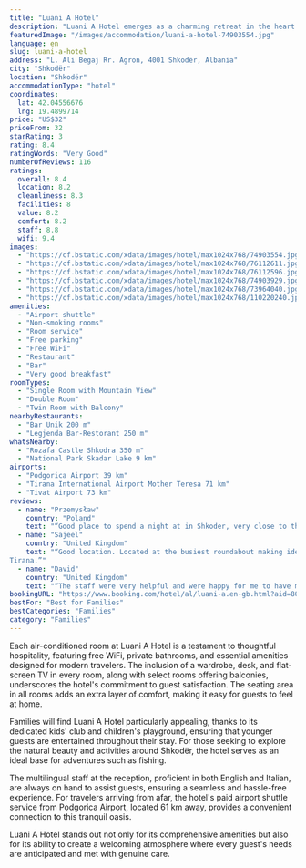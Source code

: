 ```yaml
---
title: "Luani A Hotel"
description: "Luani A Hotel emerges as a charming retreat in the heart of Shkodër, located a mere 45 km from the bustling Port of Bar."
featuredImage: "/images/accommodation/luani-a-hotel-74903554.jpg"
language: en
slug: luani-a-hotel
address: "L. Ali Begaj Rr. Agron, 4001 Shkodër, Albania"
city: "Shkodër"
location: "Shkodër"
accommodationType: "hotel"
coordinates:
  lat: 42.04556676
  lng: 19.4899714
price: "US$32"
priceFrom: 32
starRating: 3
rating: 8.4
ratingWords: "Very Good"
numberOfReviews: 116
ratings:
  overall: 8.4
  location: 8.2
  cleanliness: 8.3
  facilities: 8
  value: 8.2
  comfort: 8.2
  staff: 8.8
  wifi: 9.4
images:
  - "https://cf.bstatic.com/xdata/images/hotel/max1024x768/74903554.jpg?k=fe0bc5267b24be2f8962e865f2f69cdd796c5b1e4e94d118e0e57c420f201030&o=&hp=1"
  - "https://cf.bstatic.com/xdata/images/hotel/max1024x768/76112611.jpg?k=3033a7317b7f5a399e985b1df2adc52c1200b3d0d0844f8e6c52eea04091b006&o=&hp=1"
  - "https://cf.bstatic.com/xdata/images/hotel/max1024x768/76112596.jpg?k=5c15705d16ba54fdd6c08e4f1019b3e04754ea8753f9ceb50697857ade7bc7fd&o=&hp=1"
  - "https://cf.bstatic.com/xdata/images/hotel/max1024x768/74903929.jpg?k=eef0dfed769687816317dce65f036344dfcf551f8755a943f90343769b524c69&o=&hp=1"
  - "https://cf.bstatic.com/xdata/images/hotel/max1024x768/73964040.jpg?k=c34db466710142b9df7f170a96f19c735e628b39bb8870fcec80ce0029f34196&o=&hp=1"
  - "https://cf.bstatic.com/xdata/images/hotel/max1024x768/110220240.jpg?k=4565cf8f857dcdf01748e336014dd6561c17d17840caa80482b9e63d5f8b13e5&o=&hp=1"
amenities:
  - "Airport shuttle"
  - "Non-smoking rooms"
  - "Room service"
  - "Free parking"
  - "Free WiFi"
  - "Restaurant"
  - "Bar"
  - "Very good breakfast"
roomTypes:
  - "Single Room with Mountain View"
  - "Double Room"
  - "Twin Room with Balcony"
nearbyRestaurants:
  - "Bar Unik 200 m"
  - "Legjenda Bar-Restorant 250 m"
whatsNearby:
  - "Rozafa Castle Shkodra 350 m"
  - "National Park Skadar Lake 9 km"
airports:
  - "Podgorica Airport 39 km"
  - "Tirana International Airport Mother Teresa 71 km"
  - "Tivat Airport 73 km"
reviews:
  - name: "Przemysław"
    country: "Poland"
    text: "“Good place to spend a night at in Shkoder, very close to the castle, my apartament nad a nice river view. Around 20 minute walk from the city center. Very friendly and helpful host and Staff.”"
  - name: "Sajeel"
    country: "United Kingdom"
    text: "“Good location. Located at the busiest roundabout making ideal for exiting to northern areas or returning to
Tirana.”"
  - name: "David"
    country: "United Kingdom"
    text: "“The staff were very helpful and were happy for me to have my bicycle in the spacious room. Nice omelette breakfast in the morning.”"
bookingURL: "https://www.booking.com/hotel/al/luani-a.en-gb.html?aid=8035640"
bestFor: "Best for Families"
bestCategories: "Families"
category: "Families"
---
```


Each air-conditioned room at Luani A Hotel is a testament to thoughtful hospitality, featuring free WiFi, private bathrooms, and essential amenities designed for modern travelers. The inclusion of a wardrobe, desk, and flat-screen TV in every room, along with select rooms offering balconies, underscores the hotel's commitment to guest satisfaction. The seating area in all rooms adds an extra layer of comfort, making it easy for guests to feel at home.

Families will find Luani A Hotel particularly appealing, thanks to its dedicated kids' club and children's playground, ensuring that younger guests are entertained throughout their stay. For those seeking to explore the natural beauty and activities around Shkodër, the hotel serves as an ideal base for adventures such as fishing.

The multilingual staff at the reception, proficient in both English and Italian, are always on hand to assist guests, ensuring a seamless and hassle-free experience. For travelers arriving from afar, the hotel's paid airport shuttle service from Podgorica Airport, located 61 km away, provides a convenient connection to this tranquil oasis.

Luani A Hotel stands out not only for its comprehensive amenities but also for its ability to create a welcoming atmosphere where every guest's needs are anticipated and met with genuine care.